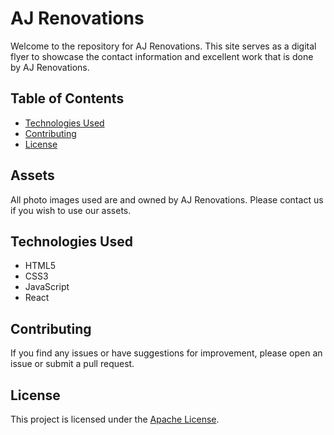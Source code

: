 # AJ Renovations

Welcome to the repository for AJ Renovations. This site serves as a digital flyer to showcase the contact information and excellent work that is done by AJ Renovations.

## Table of Contents

- [Technologies Used](#technologies-used)
- [Contributing](#contributing)
- [License](#license)

## Assets 

All photo images used are and owned by AJ Renovations. Please contact us if you wish to use our assets. 

## Technologies Used

- HTML5
- CSS3
- JavaScript
- React

## Contributing

If you find any issues or have suggestions for improvement, please open an issue or submit a pull request.

## License

This project is licensed under the [Apache License](LICENSE).
